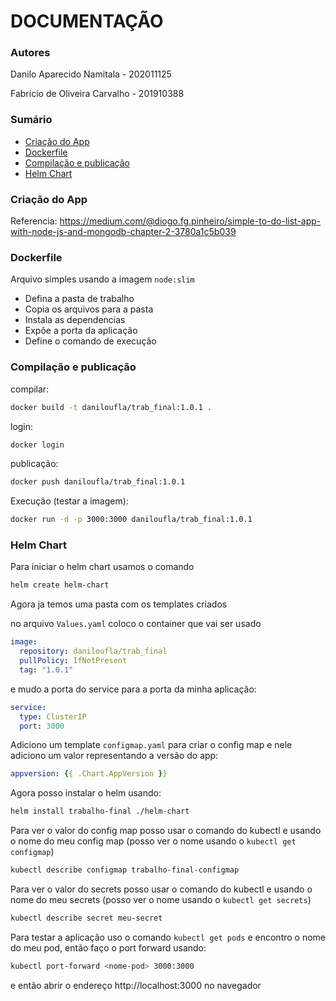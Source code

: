 # DOCUMENTAÇÃO

### Autores

Danilo Aparecido Namitala - 202011125

Fabrício de Oliveira Carvalho - 201910388

### Sumário

* [Criação do App](#Criação-do-App)
* [Dockerfile](#Dockerfile)
* [Compilação e publicação](#Compilação-e-publicação)
* [Helm Chart](#Helm-Chart)

### Criação do App

Referencia: https://medium.com/@diogo.fg.pinheiro/simple-to-do-list-app-with-node-js-and-mongodb-chapter-2-3780a1c5b039

### Dockerfile

Arquivo simples usando a imagem `node:slim` 

- Defina a pasta de trabalho
- Copia os arquivos para a pasta
- Instala as dependencias
- Expõe a porta da aplicação
- Define o comando de execução

### Compilação e publicação

compilar:
```bash
docker build -t daniloufla/trab_final:1.0.1 .
```

login: 
```bash 
docker login
```

publicação:
```bash
docker push daniloufla/trab_final:1.0.1
```
Execução (testar a imagem):
```bash
docker run -d -p 3000:3000 daniloufla/trab_final:1.0.1
```

### Helm Chart

Para iniciar o helm chart usamos o comando
```bash
helm create helm-chart
```
Agora ja temos uma pasta com os templates criados

no arquivo `Values.yaml` coloco o container que vai ser usado
```yaml
image:
  repository: daniloufla/trab_final
  pullPolicy: IfNotPresent
  tag: "1.0.1"
```

e mudo a porta do service para a porta da minha aplicação:
```yaml
service:
  type: ClusterIP
  port: 3000
```
Adiciono um template `configmap.yaml` para criar o config map e nele adiciono um valor representando a versão do app:
```yaml
appversion: {{ .Chart.AppVersion }}
```

Agora posso instalar o helm usando:
```bash
helm install trabalho-final ./helm-chart
```

Para ver o valor do config map posso usar o comando do kubectl e usando o nome do meu config map (posso ver o nome usando o `kubectl get configmap`)
```bash
kubectl describe configmap trabalho-final-configmap
```

Para ver o valor do secrets posso usar o comando do kubectl e usando o nome do meu secrets (posso ver o nome usando o `kubectl get secrets`)
```bash
kubectl describe secret meu-secret
```

Para testar a aplicação uso o comando `kubectl get pods` e encontro o nome do meu pod, então faço o port forward usando:
```bash
kubectl port-forward <nome-pod> 3000:3000
```

e então abrir o endereço http://localhost:3000 no navegador

